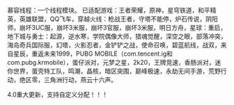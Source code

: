 慕容线程：一个线程模块。
已适配游戏：王者荣耀，原神，星穹铁道，和平精英，英雄联盟，QQ飞车，穿越火线：枪战王者，守塔不能停，炉石传说，阴阳师，崩坏3UC服，崩坏3米服，崩坏3官服，崩坏3米服，明日方舟，星球：重启，地下城与勇士：起源，逆水寒，学院偶像大师，猎魂觉醒，深空之眼，部落冲突，海岛奇兵国际服，幻塔，火影忍者，金铲铲之战，使命召唤，碧蓝航线，战双，来自星辰，重返未来1999，PUBG MOBILE（com.tencent.ig和com.pubg.krmobile），蛋仔派对，元梦之星，2k20，王牌竞速，香肠派对，迷你世界，蛋壳特工队，鸣潮，晶核，暗区突围，巅峰极速，永劫无间手游，荒野行动，绝区零，三角洲行动，燕云十六声。


4.0重大更新，支持自定义分配！！！
